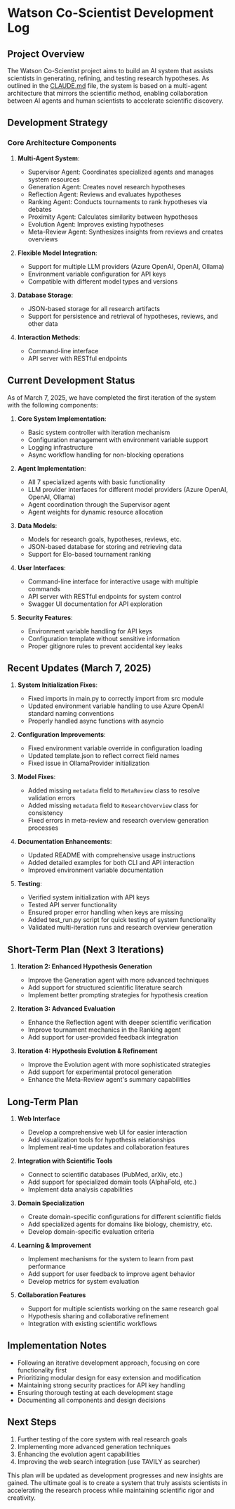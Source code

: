 # Watson Co-Scientist Development Log

## Project Overview

The Watson Co-Scientist project aims to build an AI system that assists scientists in generating, refining, and testing research hypotheses. As outlined in the [CLAUDE.md](CLAUDE.md) file, the system is based on a multi-agent architecture that mirrors the scientific method, enabling collaboration between AI agents and human scientists to accelerate scientific discovery.

## Development Strategy

### Core Architecture Components

1. **Multi-Agent System**:
   - Supervisor Agent: Coordinates specialized agents and manages system resources
   - Generation Agent: Creates novel research hypotheses
   - Reflection Agent: Reviews and evaluates hypotheses
   - Ranking Agent: Conducts tournaments to rank hypotheses via debates
   - Proximity Agent: Calculates similarity between hypotheses
   - Evolution Agent: Improves existing hypotheses
   - Meta-Review Agent: Synthesizes insights from reviews and creates overviews

2. **Flexible Model Integration**:
   - Support for multiple LLM providers (Azure OpenAI, OpenAI, Ollama)
   - Environment variable configuration for API keys
   - Compatible with different model types and versions

3. **Database Storage**:
   - JSON-based storage for all research artifacts
   - Support for persistence and retrieval of hypotheses, reviews, and other data

4. **Interaction Methods**:
   - Command-line interface
   - API server with RESTful endpoints

## Current Development Status

As of March 7, 2025, we have completed the first iteration of the system with the following components:

1. **Core System Implementation**:
   - Basic system controller with iteration mechanism
   - Configuration management with environment variable support
   - Logging infrastructure
   - Async workflow handling for non-blocking operations

2. **Agent Implementation**:
   - All 7 specialized agents with basic functionality
   - LLM provider interfaces for different model providers (Azure OpenAI, OpenAI, Ollama)
   - Agent coordination through the Supervisor agent
   - Agent weights for dynamic resource allocation

3. **Data Models**:
   - Models for research goals, hypotheses, reviews, etc.
   - JSON-based database for storing and retrieving data
   - Support for Elo-based tournament ranking

4. **User Interfaces**:
   - Command-line interface for interactive usage with multiple commands
   - API server with RESTful endpoints for system control
   - Swagger UI documentation for API exploration

5. **Security Features**:
   - Environment variable handling for API keys
   - Configuration template without sensitive information
   - Proper gitignore rules to prevent accidental key leaks

## Recent Updates (March 7, 2025)

1. **System Initialization Fixes**:
   - Fixed imports in main.py to correctly import from src module
   - Updated environment variable handling to use Azure OpenAI standard naming conventions
   - Properly handled async functions with asyncio

2. **Configuration Improvements**:
   - Fixed environment variable override in configuration loading
   - Updated template.json to reflect correct field names
   - Fixed issue in OllamaProvider initialization

3. **Model Fixes**:
   - Added missing `metadata` field to `MetaReview` class to resolve validation errors
   - Added missing `metadata` field to `ResearchOverview` class for consistency
   - Fixed errors in meta-review and research overview generation processes

4. **Documentation Enhancements**:
   - Updated README with comprehensive usage instructions
   - Added detailed examples for both CLI and API interaction
   - Improved environment variable documentation

5. **Testing**:
   - Verified system initialization with API keys
   - Tested API server functionality
   - Ensured proper error handling when keys are missing
   - Added test_run.py script for quick testing of system functionality
   - Validated multi-iteration runs and research overview generation

## Short-Term Plan (Next 3 Iterations)

1. **Iteration 2: Enhanced Hypothesis Generation**
   - Improve the Generation agent with more advanced techniques
   - Add support for structured scientific literature search
   - Implement better prompting strategies for hypothesis creation

2. **Iteration 3: Advanced Evaluation**
   - Enhance the Reflection agent with deeper scientific verification
   - Improve tournament mechanics in the Ranking agent
   - Add support for user-provided feedback integration

3. **Iteration 4: Hypothesis Evolution & Refinement**
   - Improve the Evolution agent with more sophisticated strategies
   - Add support for experimental protocol generation
   - Enhance the Meta-Review agent's summary capabilities

## Long-Term Plan

1. **Web Interface**
   - Develop a comprehensive web UI for easier interaction
   - Add visualization tools for hypothesis relationships
   - Implement real-time updates and collaboration features

2. **Integration with Scientific Tools**
   - Connect to scientific databases (PubMed, arXiv, etc.)
   - Add support for specialized domain tools (AlphaFold, etc.)
   - Implement data analysis capabilities

3. **Domain Specialization**
   - Create domain-specific configurations for different scientific fields
   - Add specialized agents for domains like biology, chemistry, etc.
   - Develop domain-specific evaluation criteria

4. **Learning & Improvement**
   - Implement mechanisms for the system to learn from past performance
   - Add support for user feedback to improve agent behavior
   - Develop metrics for system evaluation

5. **Collaboration Features**
   - Support for multiple scientists working on the same research goal
   - Hypothesis sharing and collaborative refinement
   - Integration with existing scientific workflows

## Implementation Notes

- Following an iterative development approach, focusing on core functionality first
- Prioritizing modular design for easy extension and modification
- Maintaining strong security practices for API key handling
- Ensuring thorough testing at each development stage
- Documenting all components and design decisions

## Next Steps

1. Further testing of the core system with real research goals
2. Implementing more advanced generation techniques
3. Enhancing the evolution agent capabilities
4. Improving the web search integration (use TAVILY as searcher)

This plan will be updated as development progresses and new insights are gained. The ultimate goal is to create a system that truly assists scientists in accelerating the research process while maintaining scientific rigor and creativity.